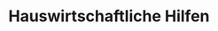 ---
title: "Hauswirtschaftliche Hilfen"
draft: true
leistungen: ["Wohnungsreinigung", "Einkaufen", " Mahlzeitenzubereitung u.a."]
img: /img/breakfast.png
img_alt: "Essenszubereitung für die ambublant behandelten Patienten und Patientinnen"
---